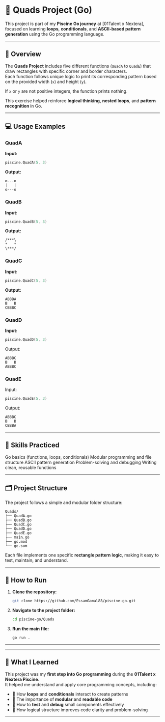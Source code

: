 # 🧩 Quads Project (Go)

This project is part of my **Piscine Go journey** at [01Talent x Nextera],
focused on learning **loops**, **conditionals**, and **ASCII-based pattern generation** using the Go programming language.

---

## 🧠 Overview
The **Quads Project** includes five different functions (`QuadA` to `QuadE`) that draw rectangles with specific corner and border characters.  
Each function follows unique logic to print its corresponding pattern based on the provided width (`x`) and height (`y`).

If `x` or `y` are not positive integers, the function prints nothing.

This exercise helped reinforce **logical thinking**, **nested loops**, and **pattern recognition** in Go.

---

## 💻 Usage Examples

### QuadA
**Input:**
```go
piscine.QuadA(5, 3)
```
**Output:**
```
o---o
|   |
o---o
```

### QuadB
**Input:**
```go
piscine.QuadB(5, 3)
```
**Output:**
```
/***\
*   *
\***/
```

### QuadC
**Input:**
```go
piscine.QuadC(5, 3)
```
**Output:**
```
ABBBA
B   B
CBBBC
```

### QuadD
**Input:**
```go
piscine.QuadD(5, 3)
```
Output:
```
ABBBC
B   B
ABBBC
```

### QuadE
Input:
```go
piscine.QuadE(5, 3)
```
Output:
```
ABBBC
B   B
CBBBA
```
---

## 🧩 Skills Practiced
Go basics (functions, loops, conditionals)
Modular programming and file structure
ASCII pattern generation
Problem-solving and debugging
Writing clean, reusable functions

---

## 🗂️ Project Structure

The project follows a simple and modular folder structure:  

```
Quads/
├── QuadA.go      
├── QuadB.go     
├── QuadC.go      
├── QuadD.go      
├── QuadE.go     
├── main.go       
├── go.mod       
└── go.sum       
```

Each file implements one specific **rectangle pattern logic**,  making it easy to test, maintain, and understand.

---


## 🚀 How to Run

1. **Clone the repository:**
   ```bash
   git clone https://github.com/EssamGamal88/piscine-go.git
   ```

2. **Navigate to the project folder:**
   ```bash
   cd piscine-go/Quads
   ```

3. **Run the main file:**
   ```bash
   go run .
   ```

---

---

## 🧠 What I Learned

This project was my **first step into Go programming** during the **01Talent x Nextera Piscine**.  
It helped me understand and apply core programming concepts, including:

- 🔁 How **loops** and **conditionals** interact to create patterns  
- 🧩 The importance of **modular** and **readable code**  
- 🧪 How to **test** and **debug** small components effectively  
- 💭 How logical structure improves code clarity and problem-solving  

---
